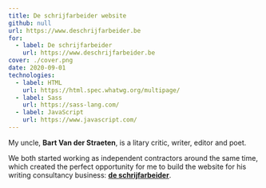 ```yaml
---
title: De schrijfarbeider website
github: null
url: https://www.deschrijfarbeider.be
for:
  - label: De schrijfarbeider
    url: https://www.deschrijfarbeider.be
cover: ./cover.png
date: 2020-09-01
technologies:
  - label: HTML
    url: https://html.spec.whatwg.org/multipage/
  - label: Sass
    url: https://sass-lang.com/
  - label: JavaScript
    url: https://www.javascript.com/
---
```


My uncle, **Bart Van der Straeten**, is a litary critic, writer, editor and poet.

We both started working as independent contractors around the same time, which created the perfect opportunity for me to build the website for his writing consultancy business: [**de schrijfarbeider**](https://www.deschrijfarbeider.be).
